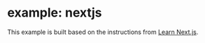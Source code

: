 # example: nextjs

This example is built based on the instructions from [Learn Next.js](https://nextjs.org/learn).
